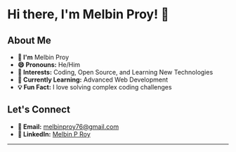 # Hi there, I'm Melbin Proy! 👋

## About Me

- **👋 I'm** Melbin Proy
- **😄 Pronouns:** He/Him
- **👀 Interests:** Coding, Open Source, and Learning New Technologies
- **🌱 Currently Learning:** Advanced Web Development
- **💡 Fun Fact:** I love solving complex coding challenges

## Let's Connect

- **📧 Email:** [melbinproy76@gmail.com](mailto:melbinproy76@gmail.com)
- **🔗 LinkedIn:** [Melbin P Roy](https://www.linkedin.com/in/melbin-proy)

---
